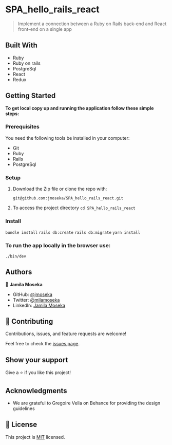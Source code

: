 # SPA_hello_rails_react

> Implement a connection between a Ruby on Rails back-end and React front-end on a single app
## Built With

- Ruby
- Ruby on rails
- PostgreSql
- React
- Redux


## Getting Started

**To get local copy up and running the application follow these simple steps:**

### Prerequisites

You need the following tools be installed in your computer:

- Git
- Ruby
- Rails
- PostgreSql

### Setup

1. Download the Zip file or clone the repo with:

   `git@github.com:jmoseka/SPA_hello_rails_react.git`

2. To access the project directory
   `cd SPA_hello_rails_react`

### Install

`bundle install`
`rails db:create`
`rails db:migrate`
`yarn install`

### To run the app locally in the browser use:

`./bin/dev`

## Authors


👤 **Jamila Moseka**

- GitHub: [@jmoseka](https://github.com/jmoseka)
- Twitter: [@milamoseka](https://twitter.com/milamoseka)
- LinkedIn: [Jamila Moseka](https://linkedin.com/in/jamila-moseka)

## 🤝 Contributing

Contributions, issues, and feature requests are welcome!

Feel free to check the [issues page](https://github.com/jmoseka/SPA_hello_rails_react/issues).

## Show your support

Give a ⭐️ if you like this project!

## Acknowledgments

- We are grateful to  Gregoire Vella on Behance for providing the design guidelines

## 📝 License

This project is [MIT](./MIT.md) licensed.